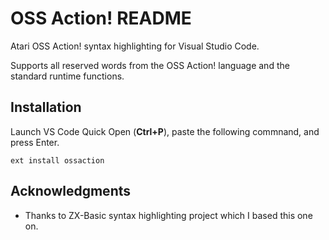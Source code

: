 # OSS Action! README

Atari OSS Action! syntax highlighting for Visual Studio Code.

Supports all reserved words from the OSS Action! language and the standard runtime functions.

## Installation

Launch VS Code Quick Open (**Ctrl+P**), paste the following commnand, and press Enter.

```vscode
ext install ossaction
```

## Acknowledgments

- Thanks to ZX-Basic syntax highlighting project which I based this one on.
